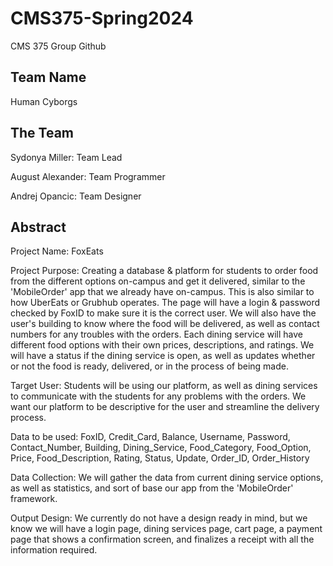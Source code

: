 # CMS375-Spring2024
CMS 375 Group Github


## Team Name
Human Cyborgs


## The Team
Sydonya Miller: Team Lead

August Alexander: Team Programmer

Andrej Opancic: Team Designer



## Abstract
Project Name: FoxEats

Project Purpose: Creating a database & platform for students to order food from the different options on-campus and get it delivered, similar to the 'MobileOrder' app that we already have on-campus. This is also similar to how UberEats or Grubhub operates. The page will have a login & password checked by FoxID to make sure it is the correct user. We will also have the user's building to know where the food will be delivered, as well as contact numbers for any troubles with the orders. Each dining service will have different food options with their own prices, descriptions, and ratings. We will have a status if the dining service is open, as well as updates whether or not the food is ready, delivered, or in the process of being made.

Target User: Students will be using our platform, as well as dining services to communicate with the students for any problems with the orders. We want our platform to be descriptive for the user and streamline the delivery process.

Data to be used: FoxID, Credit_Card, Balance, Username, Password, Contact_Number, Building, Dining_Service, Food_Category, Food_Option, Price, Food_Description, Rating, Status, Update, Order_ID, Order_History

Data Collection: We will gather the data from current dining service options, as well as statistics, and sort of base our app from the 'MobileOrder' framework.

Output Design: We currently do not have a design ready in mind, but we know we will have a login page, dining services page, cart page, a payment page that shows a confirmation screen, and finalizes a receipt with all the information required. 
